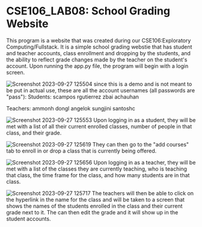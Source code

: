 # CSE106_LAB08: School Grading Website

This program is a website that was created during our CSE106:Exploratory Computing/Fullstack. It is a simple school grading 
webstie that has student and teacher accounts, class enrollment and dropping by the students, and the ability to reflect grade
changes made by the teacher on the student's account. Upon running the app.py file, the program will begin with a login screen.

![Screenshot 2023-09-27 125504](https://github.com/scampos37/CSE106_Lab08/assets/115961998/eaee188e-5e94-410f-8888-1a831fcadc16)
since this is a demo and is not meant to be put in actual use, these are all the account usernames (all passwords are "pass"):
Students:
scampos
rgutierrez
zbai
achauhan

Teachers:
ammonh
dongl
angelok
sungjini
santoshc

![Screenshot 2023-09-27 125553](https://github.com/scampos37/CSE106_Lab08/assets/115961998/9d1e2152-a58a-4bcf-955f-c3a3aed8af4b)
Upon logging in as a student, they will be met with a list of all their current enrolled classes, number of people in that class, 
and their grade.

![Screenshot 2023-09-27 125619](https://github.com/scampos37/CSE106_Lab08/assets/115961998/2bc0d5b3-b588-46c3-b95e-71300167f3f5)
They can then go to the "add courses" tab to enroll in or drop a class that is currently being offered.

![Screenshot 2023-09-27 125656](https://github.com/scampos37/CSE106_Lab08/assets/115961998/9b952a34-d1a7-463f-abdd-08a7b3f74374)
Upon logging in as a teacher, they will be met with a list of the classes they are currently teaching, who is teaching that class,
the time frame for the class, and how many students are in that class. 

![Screenshot 2023-09-27 125717](https://github.com/scampos37/CSE106_Lab08/assets/115961998/45b9176b-56c4-4159-bc3b-6649bf2f75e3)
The teachers will then be able to click on the hyperlink in the name for the class and will be taken to a screen that shows the
names of the students enrolled in the class and their current grade next to it. The can then edit the grade and it will show up
in the student accounts.
